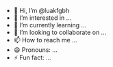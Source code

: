 - 👋 Hi, I’m @luakfgbh
- 👀 I’m interested in ...
- 🌱 I’m currently learning ...
- 💞️ I’m looking to collaborate on ...
- 📫 How to reach me ...
- 😄 Pronouns: ...
- ⚡ Fun fact: ...

<!---
luakfgbh/luakfgbh is a ✨ special ✨ repository because its `README.md` (this file) appears on your GitHub profile.
You can click the Preview link to take a look at your changes.
--->

